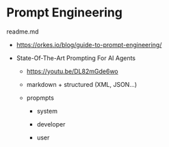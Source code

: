 # Prompt Engineering

readme.md

*   https://orkes.io/blog/guide-to-prompt-engineering/

*   State-Of-The-Art Prompting For AI Agents

    *   https://youtu.be/DL82mGde6wo

    *   markdown + structured (XML, JSON...)

    *   propmpts

        *   system

        *   developer

        *   user